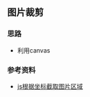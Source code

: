## 图片裁剪

### 思路
- 利用canvas

### 参考资料
- [js根据坐标截取图片区域](https://blog.csdn.net/a1812806477/article/details/128954098)
